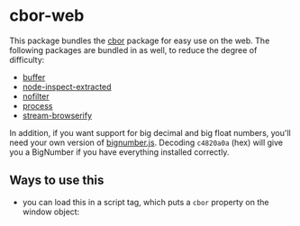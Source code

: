 # cbor-web

This package bundles the [cbor](../cbor) package for easy use on the web.  The following packages are bundled in as well, to reduce the degree of difficulty:

 - [buffer](https://github.com/feross/buffer)
 - [node-inspect-extracted](https://github.com/hildjj/node-inspect-extracted)
 - [nofilter](https://github.com/hildjj/nofilter)
 - [process](https://github.com/shtylman/node-process)
 - [stream-browserify](https://github.com/browserify/stream-browserify)

In addition, if you want support for big decimal and big float numbers, you'll
need your own version of
[bignumber.js](https://github.com/MikeMcl/bignumber.js).  Decoding `c4820a0a`
(hex) will give you a BigNumber if you have everything installed correctly.

## Ways to use this

 - you can load this in a script tag, which puts a `cbor` property on the
   window object:
    <script src='https://unpkg.com/cbor-web'>
